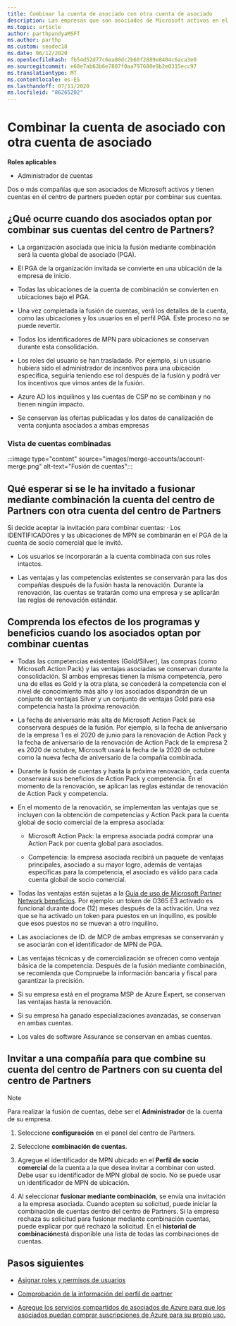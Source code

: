 ```yaml
---
title: Combinar la cuenta de asociado con otra cuenta de asociado
description: Las empresas que son asociados de Microsoft activos en el centro de partners pueden combinar sus cuentas.
ms.topic: article
author: parthpandyaMSFT
ms.author: parthp
ms.custom: seodec18
ms.date: 06/12/2020
ms.openlocfilehash: fb54d52d77c6ea80dc2b60f2889e8404c6aca3e0
ms.sourcegitcommit: e68e7ab63b6e7807f0aa797680e9b2e0315ecc97
ms.translationtype: MT
ms.contentlocale: es-ES
ms.lasthandoff: 07/11/2020
ms.locfileid: "86265202"
---
```

# <a name="merge-your-partner-account-with-another-partner-account"></a>Combinar la cuenta de asociado con otra cuenta de asociado

**Roles aplicables**

- Administrador de cuentas

Dos o más compañías que son asociados de Microsoft activos y tienen cuentas en el centro de partners pueden optar por combinar sus cuentas.

## <a name="what-happens-when-two-partners-elect-to-merge-their-partner-center-accounts"></a>¿Qué ocurre cuando dos asociados optan por combinar sus cuentas del centro de Partners?

- La organización asociada que inicia la fusión mediante combinación será la cuenta global de asociado (PGA).

- El PGA de la organización invitada se convierte en una ubicación de la empresa de inicio.

- Todas las ubicaciones de la cuenta de combinación se convierten en ubicaciones bajo el PGA.

- Una vez completada la fusión de cuentas, verá los detalles de la cuenta, como las ubicaciones y los usuarios en el perfil PGA. Este proceso no se puede revertir.

- Todos los identificadores de MPN para ubicaciones se conservan durante esta consolidación.

- Los roles del usuario se han trasladado. Por ejemplo, si un usuario hubiera sido el administrador de incentivos para una ubicación específica, seguiría teniendo ese rol después de la fusión y podrá ver los incentivos que vimos antes de la fusión.

- Azure AD los inquilinos y las cuentas de CSP no se combinan y no tienen ningún impacto.

- Se conservan las ofertas publicadas y los datos de canalización de venta conjunta asociados a ambas empresas

### <a name="view-of-merged-accounts"></a>Vista de cuentas combinadas

:::image type="content" source="images/merge-accounts/account-merge.png" alt-text="Fusión de cuentas":::

## <a name="what-to-expect-if-you-have-been-invited-to-merge-your-partner-center-account-with-another-partner-center-account"></a>Qué esperar si se le ha invitado a fusionar mediante combinación la cuenta del centro de Partners con otra cuenta del centro de Partners

Si decide aceptar la invitación para combinar cuentas: · Los IDENTIFICADOres y las ubicaciones de MPN se combinarán en el PGA de la cuenta de socio comercial que le invitó.

- Los usuarios se incorporarán a la cuenta combinada con sus roles intactos.

- Las ventajas y las competencias existentes se conservarán para las dos compañías después de la fusión hasta la renovación. Durante la renovación, las cuentas se tratarán como una empresa y se aplicarán las reglas de renovación estándar.

## <a name="understand-the-impacts-to-programs-and-benefits-when-partners-elect-to-merge-accounts"></a>Comprenda los efectos de los programas y beneficios cuando los asociados optan por combinar cuentas

- Todas las competencias existentes (Gold/Silver), las compras (como Microsoft Action Pack) y las ventajas asociadas se conservan durante la consolidación. Si ambas empresas tienen la misma competencia, pero una de ellas es Gold y la otra plata, se concederá la competencia con el nivel de conocimiento más alto y los asociados dispondrán de un conjunto de ventajas Silver y un conjunto de ventajas Gold para esa competencia hasta la próxima renovación. 

- La fecha de aniversario más alta de Microsoft Action Pack se conservará después de la fusión. Por ejemplo, si la fecha de aniversario de la empresa 1 es el 2020 de junio para la renovación de Action Pack y la fecha de aniversario de la renovación de Action Pack de la empresa 2 es 2020 de octubre, Microsoft usará la fecha de la 2020 de octubre como la nueva fecha de aniversario de la compañía combinada.

- Durante la fusión de cuentas y hasta la próxima renovación, cada cuenta conservará sus beneficios de Action Pack y competencia. En el momento de la renovación, se aplican las reglas estándar de renovación de Action Pack y competencia.

- En el momento de la renovación, se implementan las ventajas que se incluyen con la obtención de competencias y Action Pack para la cuenta global de socio comercial de la empresa asociada:

  - Microsoft Action Pack: la empresa asociada podrá comprar una Action Pack por cuenta global para asociados.

  - Competencia: la empresa asociada recibirá un paquete de ventajas principales, asociado a su mayor logro, además de ventajas específicas para la competencia, el asociado es válido para cada cuenta global de socio comercial.

- Todas las ventajas están sujetas a la [Guía de uso de Microsoft Partner Network beneficios](https://aka.ms/partner-benefits-use-guide). Por ejemplo: un token de O365 E3 activado es funcional durante doce (12) meses después de la activación. Una vez que se ha activado un token para puestos en un inquilino, es posible que esos puestos no se muevan a otro inquilino.

- Las asociaciones de ID. de MCP de ambas empresas se conservarán y se asociarán con el identificador de MPN de PGA.

- Las ventajas técnicas y de comercialización se ofrecen como ventaja básica de la competencia. Después de la fusión mediante combinación, se recomienda que Compruebe la información bancaria y fiscal para garantizar la precisión.

- Si su empresa está en el programa MSP de Azure Expert, se conservan las ventajas hasta la renovación.

- Si su empresa ha ganado especializaciones avanzadas, se conservan en ambas cuentas.

- Los vales de software Assurance se conservan en ambas cuentas. 

## <a name="invite-a-company-to-merge-their-partner-center-account-with-your-partner-center-account"></a>Invitar a una compañía para que combine su cuenta del centro de Partners con su cuenta del centro de Partners

>[!Note]
>Para realizar la fusión de cuentas, debe ser el **Administrador** de la cuenta de su empresa.

1. Seleccione **configuración** en el panel del centro de Partners. 

2. Seleccione **combinación de cuentas**.

3. Agregue el identificador de MPN ubicado en el **Perfil de socio comercial** de la cuenta a la que desea invitar a combinar con usted. Debe usar su identificador de MPN global de socio. No se puede usar un identificador de MPN de ubicación.

4. Al seleccionar **fusionar mediante combinación**, se envía una invitación a la empresa asociada. Cuando acepten su solicitud, puede iniciar la combinación de cuentas dentro del centro de Partners. Si la empresa rechaza su solicitud para fusionar mediante combinación cuentas, puede explicar por qué rechazó la solicitud. En el **historial de combinación**está disponible una lista de todas las combinaciones de cuentas.

## <a name="next-steps"></a>Pasos siguientes

- [Asignar roles y permisos de usuarios](permissions-overview.md)

- [Comprobación de la información del perfil de partner](update-your-partner-profile.md)

- [Agregue los servicios compartidos de asociados de Azure para que los asociados puedan comprar suscripciones de Azure para su propio uso.](shared-services.md)

